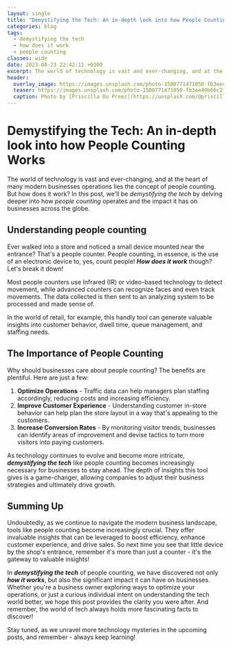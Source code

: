 ```yaml
---
layout: single
title: "Demystifying the Tech: An in-depth look into how People Counting Works"
categories: blog
tags:
  - demystifying the tech
  - how does it work
  - people counting
classes: wide
date: 2023-08-23 22:42:11 +0100
excerpt: The world of technology is vast and ever-changing, and at the heart of many modern businesses operations lies the concept of people counting.
header:
  overlay_image: https://images.unsplash.com/photo-1500771471050-fb3ee40b66c2?crop=entropy&cs=tinysrgb&fit=max&fm=jpg&ixid=M3w0Nzk0ODB8MHwxfHNlYXJjaHwxMHx8ZGVteXN0aWZ5aW5nJTIwdGhlJTIwdGVjaCUyQyUyMGhvdyUyMGRvZXMlMjBpdCUyMHdvcmslMkMlMjBwZW9wbGUlMjBjb3VudGluZ3xlbnwwfDB8fHwxNjkyODI2OTMxfDA&ixlib=rb-4.0.3&q=80&w=1080
  teaser: https://images.unsplash.com/photo-1500771471050-fb3ee40b66c2?crop=entropy&cs=tinysrgb&fit=max&fm=jpg&ixid=M3w0Nzk0ODB8MHwxfHNlYXJjaHwxMHx8ZGVteXN0aWZ5aW5nJTIwdGhlJTIwdGVjaCUyQyUyMGhvdyUyMGRvZXMlMjBpdCUyMHdvcmslMkMlMjBwZW9wbGUlMjBjb3VudGluZ3xlbnwwfDB8fHwxNjkyODI2OTMxfDA&ixlib=rb-4.0.3&q=80&w=400
  caption: Photo by [Priscilla Du Preez](https://unsplash.com/@priscilladupreez?utm_source=peoplecounter&utm_medium=referral) on [Unsplash](https://unsplash.com/?utm_source=peoplecounter&utm_medium=referral)
---
```


# Demystifying the Tech: An in-depth look into how People Counting Works

The world of technology is vast and ever-changing, and at the heart of many modern businesses operations lies the concept of people counting. But how does it work? In this post, we'll be _demystifying the tech_ by delving deeper into how _people counting_ operates and the impact it has on businesses across the globe.

## Understanding people counting 

Ever walked into a store and noticed a small device mounted near the entrance? That's a people counter. People counting, in essence, is the use of an electronic device to, yes, count people! _**How does it work**_ though? Let's break it down!

Most people counters use Infrared (IR) or video-based technology to detect movement, while advanced counters can recognize faces and even track movements. The data collected is then sent to an analyzing system to be processed and made sense of.

In the world of retail, for example, this handly tool can generate valuable insights into customer behavior, dwell time, queue management, and staffing needs. 

## The Importance of People Counting 

Why should businesses care about people counting? The benefits are plentiful. Here are just a few:

1. **Optimize Operations** - Traffic data can help managers plan staffing accordingly, reducing costs and increasing efficiency.
2. **Improve Customer Experience** - Understanding customer in-store behavior can help plan the store layout in a way that's appealing to the customers.
3. **Increase Conversion Rates** - By monitoring visitor trends, businesses can identify areas of improvement and devise tactics to turn more visitors into paying customers. 

As technology continues to evolve and become more intricate, _**demystifying the tech**_ like people counting becomes increasingly necessary for businesses to stay ahead. The depth of insights this tool gives is a game-changer, allowing companies to adjust their business strategies and ultimately drive growth.

## Summing Up

Undoubtedly, as we continue to navigate the modern business landscape, tools like people counting become increasingly crucial. They offer invaluable insights that can be leveraged to boost efficiency, enhance customer experience, and drive sales. So next time you see that little device by the shop's entrance, remember it's more than just a counter - it's the gateway to valuable insights! 

In _**demystifying the tech**_ of people counting, we have discovered not only _**how it works**_, but also the significant impact it can have on businesses. Whether you're a business owner exploring ways to optimize your operations, or just a curious individual intent on understanding the tech world better, we hope this post provides the clarity you were after. And remember, the world of tech always holds more fascinating facts to discover!

Stay tuned, as we unravel more technology mysteries in the upcoming posts, and remember - always keep learning!